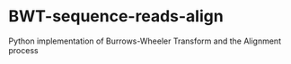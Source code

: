 # BWT-sequence-reads-align
Python implementation of Burrows-Wheeler Transform and the Alignment process
